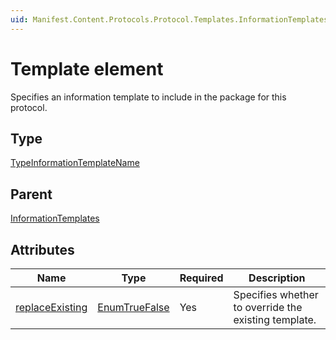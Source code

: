 ```yaml
---
uid: Manifest.Content.Protocols.Protocol.Templates.InformationTemplates.Template
---
```


# Template element

Specifies an information template to include in the package for this protocol.

## Type

[TypeInformationTemplateName](xref:Manifest-TypeInformationTemplateName)

## Parent

[InformationTemplates](xref:Manifest.Content.Protocols.Protocol.Templates.InformationTemplates)

## Attributes

|Name|Type|Required|Description|
|--- |--- |--- |--- |
|[replaceExisting](xref:Manifest.Content.Protocols.Protocol.Templates.InformationTemplates.Template-replaceExisting)|[EnumTrueFalse](xref:Manifest-EnumTrueFalse)|Yes|Specifies whether to override the existing template.|
